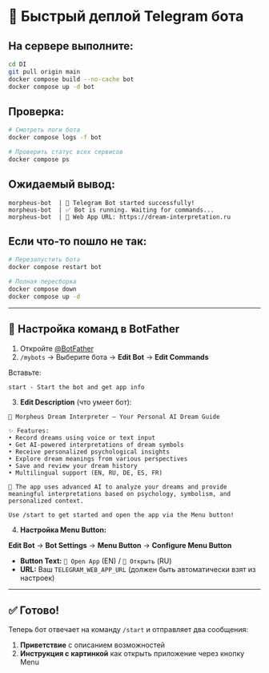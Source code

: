 # 🚀 Быстрый деплой Telegram бота

## На сервере выполните:

```bash
cd DI
git pull origin main
docker compose build --no-cache bot
docker compose up -d bot
```

## Проверка:

```bash
# Смотреть логи бота
docker compose logs -f bot

# Проверить статус всех сервисов
docker compose ps
```

## Ожидаемый вывод:

```
morpheus-bot  | 🤖 Telegram Bot started successfully!
morpheus-bot  | ✅ Bot is running. Waiting for commands...
morpheus-bot  | 📱 Web App URL: https://dream-interpretation.ru
```

## Если что-то пошло не так:

```bash
# Перезапустить бота
docker compose restart bot

# Полная пересборка
docker compose down
docker compose up -d
```

---

## 📝 Настройка команд в BotFather

1. Откройте [@BotFather](https://t.me/BotFather)
2. `/mybots` → Выберите бота → **Edit Bot** → **Edit Commands**

Вставьте:
```
start - Start the bot and get app info
```

3. **Edit Description** (что умеет бот):
```
🌙 Morpheus Dream Interpreter — Your Personal AI Dream Guide

✨ Features:
• Record dreams using voice or text input
• Get AI-powered interpretations of dream symbols
• Receive personalized psychological insights
• Explore dream meanings from various perspectives
• Save and review your dream history
• Multilingual support (EN, RU, DE, ES, FR)

🔮 The app uses advanced AI to analyze your dreams and provide meaningful interpretations based on psychology, symbolism, and personalized context.

Use /start to get started and open the app via the Menu button!
```

4. **Настройка Menu Button:**

**Edit Bot** → **Bot Settings** → **Menu Button** → **Configure Menu Button**

- **Button Text:** `🌙 Open App` (EN) / `🌙 Открыть` (RU)
- **URL:** Ваш `TELEGRAM_WEB_APP_URL` (должен быть автоматически взят из настроек)

---

## ✅ Готово!

Теперь бот отвечает на команду `/start` и отправляет два сообщения:
1. **Приветствие** с описанием возможностей
2. **Инструкция с картинкой** как открыть приложение через кнопку Menu

